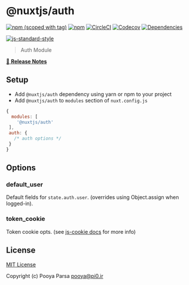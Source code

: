 # @nuxtjs/auth
[![npm (scoped with tag)](https://img.shields.io/npm/v/@nuxtjs/auth/latest.svg?style=flat-square)](https://npmjs.com/package/@nuxtjs/auth)
[![npm](https://img.shields.io/npm/dt/@nuxtjs/auth.svg?style=flat-square)](https://npmjs.com/package/@nuxtjs/auth)
[![CircleCI](https://img.shields.io/circleci/project/github/nuxt-community/auth-module.svg?style=flat-square)](https://circleci.com/gh/nuxt-community/auth-module)
[![Codecov](https://img.shields.io/codecov/c/github/nuxt-community/auth-module.svg?style=flat-square)](https://codecov.io/gh/nuxt-community/auth-module)
[![Dependencies](https://david-dm.org/nuxt-community/auth-module/status.svg?style=flat-square)](https://david-dm.org/nuxt-community/auth-module)

[![js-standard-style](https://cdn.rawgit.com/standard/standard/master/badge.svg)](http://standardjs.com)

> Auth Module

[📖 **Release Notes**](./CHANGELOG.md)

## Setup
- Add `@nuxtjs/auth` dependency using yarn or npm to your project
- Add `@nuxtjs/auth` to `modules` section of `nuxt.config.js`

```js
{
  modules: [
    '@nuxtjs/auth'
 ],
 auth: {
   /* auth options */
 }
}
```

## Options

### default_user
Default fields for `state.auth.user`. (overrides using Object.assign when logged-in).

### token_cookie
Token cookie opts. (see [js-cookie docs](https://github.com/js-cookie/js-cookie) for more info)

## License

[MIT License](./LICENSE)

Copyright (c) Pooya Parsa <pooya@pi0.ir>